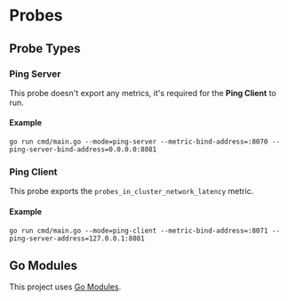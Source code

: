 # Probes

## Probe Types

### Ping Server

This probe doesn't export any metrics, it's required for the **Ping Client** to run. 

#### Example
```
go run cmd/main.go --mode=ping-server --metric-bind-address=:8070 --ping-server-bind-address=0.0.0.0:8081
```

  
### Ping Client

This probe exports the `probes_in_cluster_network_latency` metric.

#### Example

```
go run cmd/main.go --mode=ping-client --metric-bind-address=:8071 --ping-server-address=127.0.0.1:8081
```

  

## Go Modules

This project uses [Go Modules].


[Go Modules]: https://github.com/golang/go/wiki/Modules
